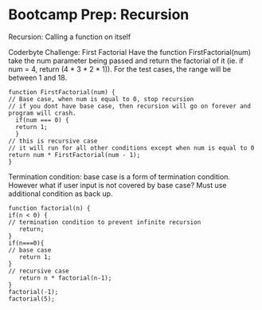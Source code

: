 # Bootcamp Prep: Recursion

Recursion: Calling a function on itself

Coderbyte Challenge: First Factorial
Have the function FirstFactorial(num) take the num parameter being passed and return the factorial of it (ie. if num = 4, return (4 * 3 * 2 * 1)). For the test cases, the range will be between 1 and 18. 


    function FirstFactorial(num) {
    // Base case, when num is equal to 0, stop recursion
    // if you dont have base case, then recursion will go on forever and program will crash.
      if(num === 0) {
      return 1;
      }
    // this is recursive case
    // it will run for all other conditions except when num is equal to 0
    return num * FirstFactorial(num - 1);
    }

Termination condition: base case is a form of termination condition. However what if user input is not covered by base case? Must use additional condition as back up.

    function factorial(n) {
    if(n < 0) {
    // termination condition to prevent infinite recursion
       return;
    }
    if(n===0){
    // base case
       return 1;
    }
    // recursive case
       return n * factorial(n-1);
    }
    factorial(-1);
    factorial(5);
    
